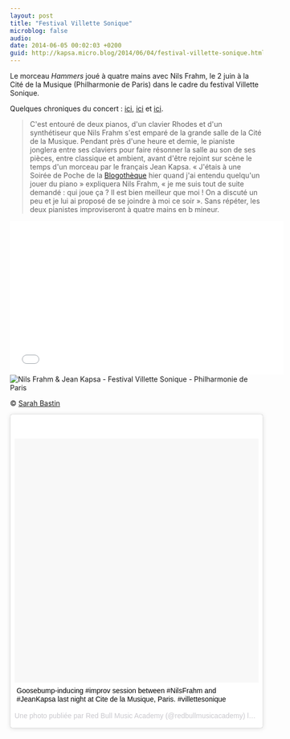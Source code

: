 ```yaml
---
layout: post
title: "Festival Villette Sonique"
microblog: false
audio: 
date: 2014-06-05 00:02:03 +0200
guid: http://kapsa.micro.blog/2014/06/04/festival-villette-sonique.html
---
```

Le morceau <em>Hammers</em> joué à quatre mains avec Nils Frahm, le 2 juin à la Cité de la Musique (Philharmonie de Paris) dans le cadre du festival Villette Sonique.

Quelques chroniques du concert : <a href="http://pelecanus.net/live-reports/nils-frahm-chassol-02062014-villette-sonique-2014-paris">ici</a>, <a href="http://www.redbull.com/fr/fr/music/stories/1331656210337/rbma-festival-villette-sonique-chassol-nils-frahm">ici</a> et <a href="http://gwendalperrin.net/blog/2014/06/03/video-nils-frahm-jean-kapsa-impro-on-piano/">ici</a>.
<blockquote>C'est entouré de deux pianos, d'un clavier Rhodes et d'un synthétiseur que Nils Frahm s'est emparé de la grande salle de la Cité de la Musique. Pendant près d'une heure et demie, le pianiste jonglera entre ses claviers pour faire résonner la salle au son de ses pièces, entre classique et ambient, avant d'être rejoint sur scène le temps d'un morceau par le français Jean Kapsa. « J'étais à une Soirée de Poche de la <a href="http://www.blogotheque.net/">Blogothèque</a> hier quand j'ai entendu quelqu'un jouer du piano » expliquera Nils Frahm, « je me suis tout de suite demandé : qui joue ça ? Il est bien meilleur que moi ! On a discuté un peu et je lui ai proposé de se joindre à moi ce soir ». Sans répéter, les deux pianistes improviseront à quatre mains en b mineur.</blockquote>
<iframe src="//player.vimeo.com/video/119605541?title=0&byline=0&portrait=0" width="545" height="307" frameborder="0" allowfullscreen="allowfullscreen"></iframe>

<img src="http://www.jeankapsa.com/uploads/2018/7dc35f0133.jpg" alt="Nils Frahm & Jean Kapsa - Festival Villette Sonique - Philharmonie de Paris"/>

© <a href="http://www.sarahbastin.net">Sarah Bastin</a>

<blockquote class="instagram-media" style="background: #FFF; border: 0; border-radius: 3px; box-shadow: 0 0 1px 0 rgba(0,0,0,0.5),0 1px 10px 0 rgba(0,0,0,0.15); margin: 1px; max-width: 658px; padding: 0; width: calc(100% - 2px);" data-instgrm-captioned="" data-instgrm-version="4">
<div style="padding: 8px;">
<div style="background: #F8F8F8; line-height: 0; margin-top: 40px; padding: 50% 0; text-align: center; width: 100%;"></div>
<p style="margin: 8px 0 0 0; padding: 0 4px;"><a style="color: #000; font-family: Arial,sans-serif; font-size: 14px; font-style: normal; font-weight: normal; line-height: 17px; text-decoration: none; word-wrap: break-word;" href="https://instagram.com/p/oyvcFKvk2S/" target="_top">Goosebump-inducing #improv session between #NilsFrahm and #JeanKapsa last night at Cite de la Musique, Paris. #villettesonique</a></p>
<p style="color: #c9c8cd; font-family: Arial,sans-serif; font-size: 14px; line-height: 17px; margin-bottom: 0; margin-top: 8px; overflow: hidden; padding: 8px 0 7px; text-align: center; text-overflow: ellipsis; white-space: nowrap;">Une photo publiée par Red Bull Music Academy (@redbullmusicacademy) le <time style="font-family: Arial,sans-serif; font-size: 14px; line-height: 17px;" datetime="2014-06-03T18:59:20+00:00">3 Juin 2014 à 11h59 PDT</time></p>

</div></blockquote>
<script src="//platform.instagram.com/en_US/embeds.js" async="" defer="defer"></script>
